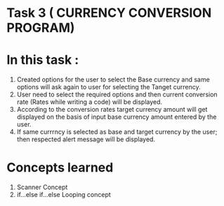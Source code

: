 # Task 3 ( CURRENCY CONVERSION PROGRAM)

# In this task :
1. Created options for the user to select the Base currency and same options will ask again to user for selecting the Tanget currency.
2. User need to select the required options and then current conversion rate (Rates while writing a code) will be displayed.
3. According to the conversion rates target currency amount will get displayed on the basis of input base currency amount entered by the user.
4. If same currrncy is selected as base and target currency by the user; then respected alert message will be displayed.

# Concepts learned
1. Scanner Concept
2. if...else if...else Looping concept
